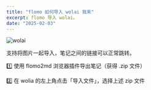 ```yaml
---
title: "flomo 如何导入 wolai 我来"
excerpt: flomo 导入 wolai。
date: "2025-02-03"
---
```


![wolai](https://jiangzilong-image.oss-cn-beijing.aliyuncs.com/uPic/SA6Hk6.png)

支持将图片一起导入，笔记之间的链接可以正常跳转。
	
1️⃣ 使用 flomo2md 浏览器插件导出笔记（获得 .zip 文件）

2️⃣ 在 wolia 的左上角点击「导入文件」，选择上述 zip 文件